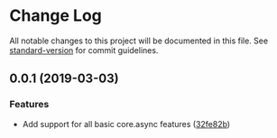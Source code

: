 # Change Log

All notable changes to this project will be documented in this file. See [standard-version](https://github.com/conventional-changelog/standard-version) for commit guidelines.

<a name="0.0.1"></a>
## 0.0.1 (2019-03-03)


### Features

* Add support for all basic core.async features ([32fe82b](https://github.com/nicolasdao/core-async/commit/32fe82b))
